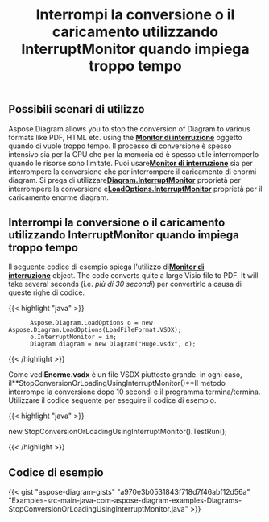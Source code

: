 ﻿---
title: Interrompi la conversione o il caricamento utilizzando InterruptMonitor quando impiega troppo tempo
type: docs
weight: 30
url: /it/java/stop-conversion-or-loading-using-interruptmonitor-when-it-is-taking-too-long/
---
## **Possibili scenari di utilizzo**

Aspose.Diagram allows you to stop the conversion of Diagram to various formats like PDF, HTML etc. using the [**Monitor di interruzione**](https://reference.aspose.com/diagram/java/com.aspose.diagram/InterruptMonitor) oggetto quando ci vuole troppo tempo. Il processo di conversione è spesso intensivo sia per la CPU che per la memoria ed è spesso utile interromperlo quando le risorse sono limitate. Puoi usare[**Monitor di interruzione**](https://reference.aspose.com/diagram/java/com.aspose.diagram/InterruptMonitor) sia per interrompere la conversione che per interrompere il caricamento di enormi diagram. Si prega di utilizzare[**Diagram.InterruptMonitor**](https://reference.aspose.com/diagram/java/com.aspose.diagram/loadoptions#InterruptMonitor) proprietà per interrompere la conversione e[**LoadOptions.InterruptMonitor**](https://reference.aspose.com/diagram/java/com.aspose.diagram/loadoptions#InterruptMonitor) proprietà per il caricamento enorme diagram.

## **Interrompi la conversione o il caricamento utilizzando InterruptMonitor quando impiega troppo tempo**

Il seguente codice di esempio spiega l'utilizzo di[**Monitor di interruzione**](https://reference.aspose.com/diagram/java/com.aspose.diagram/InterruptMonitor) object. The code converts quite a large Visio file to PDF. It will take several seconds (i.e. *più di 30 secondi*) per convertirlo a causa di queste righe di codice.

{{< highlight "java" >}}

	      Aspose.Diagram.LoadOptions o = new Aspose.Diagram.LoadOptions(LoadFileFormat.VSDX);
	      o.InterruptMonitor = im;
	      Diagram diagram = new Diagram("Huge.vsdx", o);

{{< /highlight >}}

 Come vedi**Enorme.vsdx** è un file VSDX piuttosto grande. in ogni caso, il**StopConversionOrLoadingUsingInterruptMonitor()**Il metodo interrompe la conversione dopo 10 secondi e il programma termina/termina. Utilizzare il codice seguente per eseguire il codice di esempio.

{{< highlight "java" >}}

 new StopConversionOrLoadingUsingInterruptMonitor().TestRun();

{{< /highlight >}}

## **Codice di esempio**
{{< gist "aspose-diagram-gists" "a970e3b0531843f718d7f46abf12d56a" "Examples-src-main-java-com-aspose-diagram-examples-Diagrams-StopConversionOrLoadingUsingInterruptMonitor.java" >}}
